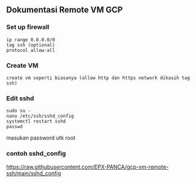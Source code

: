 ## Dokumentasi Remote VM GCP

### Set up firewall 
 
 ```
 ip range 0.0.0.0/0
 tag ssh (optional)
 protocol allow-all
 ```

### Create VM

```
create vm seperti biasanya (allow http dan https network dikasih tag ssh)
```

### Edit sshd

```
sudo su -
nano /etc/ssh/sshd_config
systemctl restart sshd
passwd 

```
masukan password utk root 

### contoh sshd_config
https://raw.githubusercontent.com/EPX-PANCA/gcp-vm-remote-ssh/main/sshd_config
